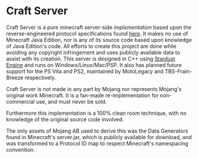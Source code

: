 # Craft Server
 
Craft Server is a pure minecraft server-side <i>implementation</i> based upon the reverse-engineered protocol specifications found [here](https://wiki.vg/index.php?title=Protocol&oldid=14889). It makes no use of Minecraft Java Edition, nor is any of its source code based upon knowledge of Java Edition's code. All efforts to create this project are done while avoiding any copyright infringement and uses publicly available data to assist with its creation. This server is designed in C++ using [Stardust Engine](https://github.com/NT-Bourgeois-Iridescence-Technologies/Stardust-Engine) and runs on Windows/Linux/Mac/PSP. It also has planned future support for the PS Vita and PS2, maintained by MotoLegacy and TBS-Frain-Breeze respectively.

Craft Server is not made in any part by Mojang nor represents Mojang's original work Minecraft. It is a fan-made re-implementation for non-commercial use, and must never be sold.

Furthermore this implementation is a 100% clean room technique, with no knowledge of the original source code involved.

The only assets of Mojang AB used to derive this was the Data Generators found in Minecraft's server.jar, which is publicly available for download, and was transformed to a Protocol ID map to respect Minecraft's namespacing convention.
